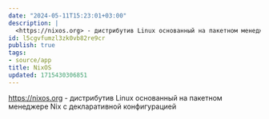 ```yaml
---
date: "2024-05-11T15:23:01+03:00"
description: |
  <https://nixos.org> - дистрибутив Linux основанный на пакетном менеджере Nix с декларативной конфигурацией
id: l5cgvfumzl3zk0vb82re9cr
publish: true
tags:
- source/app
title: NixOS
updated: 1715430306851
---
```


<https://nixos.org> - дистрибутив Linux основанный на пакетном менеджере Nix с декларативной конфигурацией